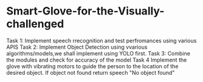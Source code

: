 # Smart-Glove-for-the-Visually-challenged

Task 1:
Implement speech rrecognition and test perfromances using various APIS
Task 2:
Implement Object Detection using vvarious algorithms/models,we shall implement using YOLO first.
Task 3:
Combine the modules and check for accuracy of the model
Task 4
Implement the glove with vibrating motors to guide the person to the location of the desired object.
If object not found return speech "No object found"
